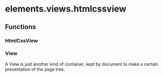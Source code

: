 # elements.views.htmlcssview


## Functions

### HtmlCssView
### View
A View is just another kind of container, kept by document to make a certain presentation of the page tree.

